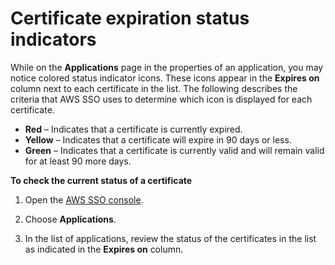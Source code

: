 # Certificate expiration status indicators<a name="certexpirationindicators"></a>

While on the **Applications** page in the properties of an application, you may notice colored status indicator icons\. These icons appear in the **Expires on** column next to each certificate in the list\. The following describes the criteria that AWS SSO uses to determine which icon is displayed for each certificate\.
+ **Red** – Indicates that a certificate is currently expired\.
+ **Yellow** – Indicates that a certificate will expire in 90 days or less\.
+ **Green** – Indicates that a certificate is currently valid and will remain valid for at least 90 more days\.

**To check the current status of a certificate**

1. Open the [AWS SSO console](https://console.aws.amazon.com/singlesignon)\.

1. Choose **Applications**\.

1. In the list of applications, review the status of the certificates in the list as indicated in the **Expires on** column\.